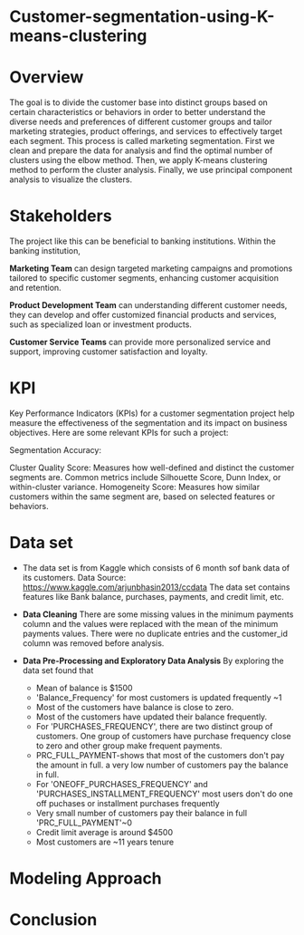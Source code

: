 # Customer-segmentation-using-K-means-clustering

# Overview 
The goal is to divide the customer base into distinct groups based on certain characteristics or behaviors in order to better understand the diverse needs and preferences of different customer groups and tailor marketing strategies, product offerings, and services to effectively target each segment. This process is called marketing segmentation.
First we clean and prepare the data for analysis and find the optimal number of clusters using the elbow method. Then, we apply K-means clustering method to perform the cluster analysis. Finally, we use principal component analysis to visualize the clusters.

# Stakeholders
The project like this can be beneficial to banking institutions.
Within the banking institution,

**Marketing Team** can design targeted marketing campaigns and promotions tailored to specific customer segments, enhancing customer acquisition and retention.

**Product Development Team** can understanding different customer needs, they can develop and offer customized financial products and services, such as specialized loan or investment products.

**Customer Service Teams** can provide more personalized service and support, improving customer satisfaction and loyalty.

# KPI 
Key Performance Indicators (KPIs) for a customer segmentation project help measure the effectiveness of the segmentation and its impact on business objectives. Here are some relevant KPIs for such a project:

Segmentation Accuracy:

Cluster Quality Score: Measures how well-defined and distinct the customer segments are. Common metrics include Silhouette Score, Dunn Index, or within-cluster variance.
Homogeneity Score: Measures how similar customers within the same segment are, based on selected features or behaviors.

# Data set 
* The data set is from Kaggle which consists of 6 month sof bank data of its customers. Data Source: https://www.kaggle.com/arjunbhasin2013/ccdata The data set contains features like Bank balance, purchases, payments, and credit limit, etc. 

* **Data Cleaning**
There are some missing values in the minimum payments column and the values were replaced with the mean of the minimum payments values. There were no duplicate entries and the customer_id column was removed before analysis. 

* **Data Pre-Processing and Exploratory Data Analysis**
  By exploring the data set found that
  * Mean of balance is $1500
  * 'Balance_Frequency' for most customers is updated frequently ~1
  * Most of the customers have balance is close to zero.
  * Most of the customers have updated their balance frequently.
  * For 'PURCHASES_FREQUENCY', there are two distinct group of customers. One group of customers have purchase frequency close to zero and other group make frequent payments.
  * PRC_FULL_PAYMENT-shows that most of the customers don't pay the amount in full. a very low number of customers pay the balance in full.
  * For 'ONEOFF_PURCHASES_FREQUENCY' and 'PURCHASES_INSTALLMENT_FREQUENCY' most users don't do one off puchases or installment purchases frequently
  * Very small number of customers pay their balance in full 'PRC_FULL_PAYMENT'~0
  * Credit limit average is around $4500
  * Most customers are ~11 years tenure

# Modeling Approach 


# Conclusion



